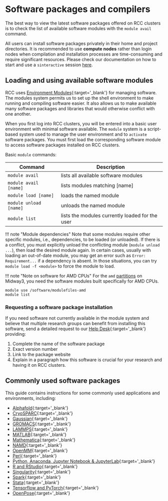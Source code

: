 # Software packages and compilers 

The best way to view the latest software packages offered on RCC clusters is to check the list of available software modules with the `module avail` command.

All users can install software packages privately in their home and project directories. It is recommended to use **compute nodes** rather than login nodes when compilation and installation processes are time-consuming and require significant resources. Please check our documentation on how to start and use a `sinteractive` session [here](../slurm/sinteractive.md). 

## Loading and using available software modules

RCC uses [Environment Modules](http://modules.sourceforge.net){:target='_blank'} for managing software. The modules system permits us to set up the shell environment to make running and compiling software easier. It also allows us to make available many software packages and libraries that would otherwise conflict with one another. 

When you first log into RCC clusters, you will be entered into a basic user environment with minimal software available.  The `module` system is a script-based system used to manage the user environment and to `activate` software packages.  You must first load the corresponding software module to access software packages installed on RCC clusters. 

Basic `module` commands:

| Command  | Description | 
| --------- | --------- | 
| `module avail`          |   lists all available software modules            |    
| `module avail [name]`   |   lists modules matching [name]                   |
| `module load [name]`    |   loads the named module                          |
| `module unload [name]`  |   unloads the named module                        |
| `module list`           |   lists the modules currently loaded for the user |

!!! note "Module dependencies"
    Note that some modules require other specific modules, i.e., dependencies, to be loaded (or unloaded). If there is a conflict, you must explicitly unload the conflicting module (`module unload ...`), then load the desired module again. In certain cases, usually with loading an out-of-date module, you may get an error such as `Error: Requirement...` if a dependency is absent. In those situations, you can try `module load -f <module>` to force the module to load.

!!! note "Note on software for AMD CPUs" 
    For the `amd` [partitions](../partitions.md) on Midway3, you need the software modules built specifically for AMD CPUs.
```
module use /software/modulefiles-amd
module list
```

### Requesting a software package installation 
If you need software not currently available in the module system and believe that multiple research groups can benefit from installing this software, send a detailed request to our [Help Desk](https://rcc.uchicago.edu/support-and-services/consulting-and-technical-support){:target='_blank'} providing:

1. Complete the name of the software package 
2. Exact version number 
3. Link to the package website 
4. Explain in a paragraph how this software is crucial for your research and having it on RCC clusters. 

## Commonly used software packages

This guide contains instructions for some commonly used applications and environments, including: 

* [Alphafold](../software/apps-and-envs/alphafold.md){:target='_blank'}
* [CryoSPARC](../software/apps-and-envs/cryosparc.md){:target='_blank'}
* [Gaussian](../software/apps-and-envs/gaussian.md){:target='_blank'}
* [GROMACS](../software/apps-and-envs/gromacs.md){:target='_blank'}  
* [LAMMPS](../software/apps-and-envs/lammps.md){:target='_blank'}
* [MATLAB](../software/apps-and-envs/matlab.md){:target='_blank'}    
* [Mathematica](../software/apps-and-envs/mathematica.md){:target='_blank'}
* [NAMD](../software/apps-and-envs/namd.md){:target='_blank'}
* [OpenMM](../software/apps-and-envs/openmm.md){:target='_blank'}
* [Perl](../software/apps-and-envs/perl.md){:target='_blank'}  
* [Python, Anaconda, Jupyter Notebook & JupyterLab](../software/apps-and-envs/python.md){:target='_blank'}
* [R and RStudio](../software/apps-and-envs/r.md){:target='_blank'}
* [Singularity](../software/apps-and-envs/singularity.md){:target='_blank'}
* [Spark](../software/apps-and-envs/spark.md){:target='_blank'}
* [Stata](../software/apps-and-envs/stata.md){:target='_blank'}    
* [Tensorflow and PyTorch](../software/apps-and-envs/tf-and-torch.md){:target='_blank'}  
* [OpenPose](../software/apps-and-envs/openpose.md){:target='_blank'} 

